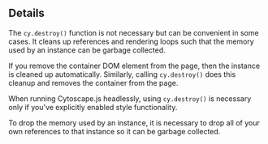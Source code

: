 ## Details

The `cy.destroy()` function is not necessary but can be convenient in some cases.  It cleans up references and rendering loops such that the memory used by an instance can be garbage collected.

If you remove the container DOM element from the page, then the instance is cleaned up automatically.  Similarly, calling `cy.destroy()` does this cleanup and removes the container from the page.

When running Cytoscape.js headlessly, using `cy.destroy()` is necessary only if you've explicitly enabled style functionality.

To drop the memory used by an instance, it is necessary to drop all of your own references to that instance so it can be garbage collected.
